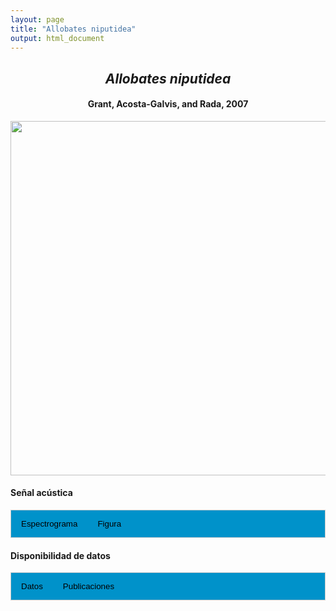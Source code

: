 ```yaml
---
layout: page
title: "Allobates niputidea"
output: html_document
---
```


<style>
/* Simplified CSS for tabs */
.tab {
  overflow: hidden;
  border: 1px solid #ccc;
  background-color: #0092ca;
}
.tab button {
  background-color: inherit;
  float: left;
  border: none;
  cursor: pointer;
  padding: 14px 16px;
  transition: background-color 0.3s;
}
.tab button:hover {
  background-color: #ddd;
}
.tab button.active {
  background-color: #ccc;
}
.tabcontent {
  display: none;
  padding: 6px 12px;
  border: 1px solid #ccc;
  border-top: none;
}
.audio-container {
  margin-bottom: 10px;
}
body h1 {
  display: none;
}
</style>

<script>
function openTab(evt, tabName) {
  document.querySelectorAll('.tabcontent').forEach(tab => tab.style.display = "none");
  document.querySelectorAll('.tablinks').forEach(link => link.classList.remove('active'));
  document.getElementById(tabName).style.display = "block";
  evt.currentTarget.classList.add('active');
}
</script>

<!-- Species presentation -->
<div style="text-align: center;">
  <h2><i>Allobates niputidea</i></h2>
  <h4>Grant, Acosta-Galvis, and Rada, 2007</h4>
  <img src="{{ site.baseurl }}/images/especie_Allobates_niputidea.png" style="width:15cm;">
</div>

#### Señal acústica

<!-- Tabs section -->
<div class="tab">
  <button class="tablinks" onclick="openTab(event, 'Espectro')">Espectrograma</button>
  <button class="tablinks" onclick="openTab(event, 'fig')">Figura</button>
</div>

<!-- Seccion Espectrograma -->
<div id="Espectro" class="tabcontent" style="text-align: center;">
  <video width="100%" height="auto" controls>
    <source src="{{ site.baseurl }}/Espectrograms/dyna_Allobates_niputidea.mp4" type="video/mp4">
    Tu navegador no soporta el elemento de video.
  </video>
</div>

<!-- Seccion Figura -->
<div id="fig" class="tabcontent" style="text-align: center;">
  <img src="{{ site.baseurl }}/images/spec_Allobates_niputidea.png" style="width:15cm;">
</div>

#### Disponibilidad de datos

<!-- Tabs section -->
<div class="tab">
  <button class="tablinks" onclick="openTab(event, 'dat')">Datos</button>
  <button class="tablinks" onclick="openTab(event, 'pubs')">Publicaciones</button>
</div>

<!-- Seccion Datos -->
<div id="dat" class="tabcontent">
  <p><strong>Disponibles en CSA-IAVH</strong></p>
  <p><a href="http://colecciones.humboldt.org.co/rec/sonidos/IAvH-CSA-18218/IAvH-CSA-18218.wav">IAVH-CSA-18218</a></p>
  <p><a href="http://colecciones.humboldt.org.co/rec/sonidos/IAvH-CSA-18222/IAvH-CSA-18222.wav">IAVH-CSA-18222</a></p>
  <p><strong>Disponibles en Figshare</strong></p>
  <p>Chaves-Portilla, G. (2024). <i>Allobates niputidea</i>. Figshare. Media. https://doi.org/10.6084/m9.figshare.27640602.v2 
    <a href="https://doi.org/10.6084/m9.figshare.27640602.v2">URL</a>
  </p>
</div>

<!-- Seccion Publicaciones -->
<div id="pubs" class="tabcontent">
  <p><strong>Ospina-L, A.M., Murillo-Bedoya, D., García-Cobos, D., Colón-Piñeiro, Z., Acosta-Galvis, A.R. </strong>2019. The advertisement call of <i>Allobates niputidea</i> (Anura: Aromobatidae). <i>Zootaxa</i> 4656: 196-200. https://doi.org/10.11646/zootaxa.4656.1.14. 
  <a href="https://doi.org/10.11646/zootaxa.4656.1.14" target="_blank">{{URL}}</a></p>
  
</div>

